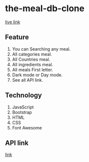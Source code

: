 # the-meal-db-clone
[live link](https://mdmehedyhassan.github.io/the-meal-db-clone/)

## Feature
1. You can Searching any meal.
2. All categories meal.
3. All Countries meal.
4. All ingredients meal.
5. All meals First letter.
6. Dark mode or Day mode.
7. See all API link.

## Technology
1. JavaScript 
2. Bootstrap
3. HTML
4. CSS
5. Font Awesome

## API link
[link](https://www.themealdb.com/)